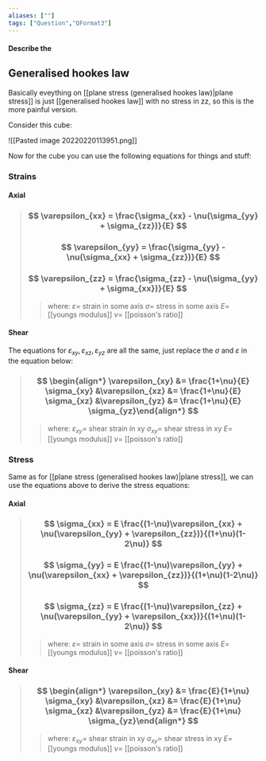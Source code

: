 ```yaml
---
aliases: [""]
tags: ["Question","QFormat3"]
---
```


#### Describe the
## Generalised hookes law
Basically eveything on [[plane stress (generalised hookes law)|plane stress]] is just [[generalised hookes law]] with no stress in zz, so this is the more painful version.

Consider this cube:

![[Pasted image 20220220113951.png]]

Now for the cube you can use the following equations for things and stuff:

### Strains
#### Axial
> ### $$ \varepsilon_{xx} = \frac{\sigma_{xx} - \nu(\sigma_{yy} + \sigma_{zz})}{E} $$ 
> ### $$ \varepsilon_{yy} = \frac{\sigma_{yy} - \nu(\sigma_{xx} + \sigma_{zz})}{E} $$ 
> ### $$ \varepsilon_{zz} = \frac{\sigma_{zz} - \nu(\sigma_{yy} + \sigma_{xx})}{E} $$ 
>> where:
>> $\varepsilon=$ strain in some axis
>> $\sigma=$ stress in some axis
>> $E=$ [[youngs modulus]]
>> $\nu=$ [[poisson's ratio]]

#### Shear
The equations for $\varepsilon_{xy},\varepsilon_{xz},\varepsilon_{yz}$ are all the same, just replace the $\sigma$ and $\varepsilon$ in the equation below: 
> ### $$ \begin{align*} \varepsilon_{xy} &= \frac{1+\nu}{E} \sigma_{xy} &\varepsilon_{xz} &= \frac{1+\nu}{E} \sigma_{xz} &\varepsilon_{yz} &= \frac{1+\nu}{E} \sigma_{yz}\end{align*} $$ 
>> where:
>> $\varepsilon_{xy}=$ shear strain in xy
>> $\sigma_{xy}=$ shear stress in xy
>> $E=$ [[youngs modulus]]
>> $\nu=$ [[poisson's ratio]]

### Stress
Same as for [[plane stress (generalised hookes law)|plane stress]], we can use the equations above to derive the stress equations:

#### Axial

> ### $$ \sigma_{xx} = E \frac{(1-\nu)\varepsilon_{xx} + \nu(\varepsilon_{yy} + \varepsilon_{zz})}{(1+\nu)(1-2\nu)} $$ 
> ### $$ \sigma_{yy} = E \frac{(1-\nu)\varepsilon_{yy} + \nu(\varepsilon_{xx} + \varepsilon_{zz})}{(1+\nu)(1-2\nu)} $$ 
> ### $$ \sigma_{zz} = E \frac{(1-\nu)\varepsilon_{zz} + \nu(\varepsilon_{yy} + \varepsilon_{xx})}{(1+\nu)(1-2\nu)} $$ 
>> where:
>> $\varepsilon=$ strain in some axis
>> $\sigma=$ stress in some axis
>> $E=$ [[youngs modulus]]
>> $\nu=$ [[poisson's ratio]]

#### Shear
> ### $$ \begin{align*} \varepsilon_{xy} &= \frac{E}{1+\nu} \sigma_{xy} &\varepsilon_{xz} &= \frac{E}{1+\nu} \sigma_{xz} &\varepsilon_{yz} &= \frac{E}{1+\nu} \sigma_{yz}\end{align*} $$ 
>> where:
>> $\varepsilon_{xy}=$ shear strain in xy
>> $\sigma_{xy}=$ shear stress in xy
>> $E=$ [[youngs modulus]]
>> $\nu=$ [[poisson's ratio]]